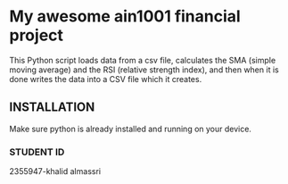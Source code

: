 # My awesome ain1001 financial project

This Python script loads data from a csv file, calculates the SMA (simple moving average) and the RSI (relative strength index), and then when it is done writes the data into a CSV file which it creates. 

## INSTALLATION

Make sure python is already installed and running on your device. 

### STUDENT ID
2355947-khalid almassri
